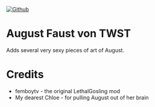 [![Github](https://img.shields.io/badge/dynamic/json?url=https%3A%2F%2Fapi.github.com%2Frepos%2Ffemboytv%2FLC_LethalGosling&query=%24.stargazers_count&suffix=%20stars&style=for-the-badge&logo=github&logoColor=%23FFFFFF&label=%20&labelColor=%23121212&color=%236cc644)](https://github.com/femboytv/LC_LethalGosling)
# August Faust von TWST
Adds several very sexy pieces of art of August.

# Credits
- femboytv - the original LethalGosling mod 
- My dearest Chloe - for pulling August out of her brain

